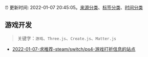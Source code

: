:alarm_clock: 更新时间: 2022-01-07 20:45:05。[来源分类](../README.md)、[标签分类](../TAGS.md)、[时间分类](../TIMELINE.md)

## 游戏开发


> 关键字：`游戏`、`Three.js`、`Create.js`、`Matter.js`



- [2022-01-07-求推荐-steam/switch/ps4-游戏打折信息的站点](https://www.v2ex.com/t/826933) 